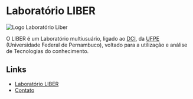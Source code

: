 # Laboratório LIBER

![Logo Laboratório Liber](http://www.liber.ufpe.br/nova/wp-content/uploads/2018/03/Liber-2@2x.png)

O LIBER é um Laboratório multiusuário, ligado ao [DCI](https://www.ufpe.br/dci), da [UFPE](https://www.ufpe.br/) (Universidade Federal de Pernambuco), voltado para a utilização e análise de Tecnologias do conhecimento.

## Links

- [Laboratório LIBER](http://www.liber.ufpe.br/)
- [Contato](http://www.liber.ufpe.br/?page_id=123362)
